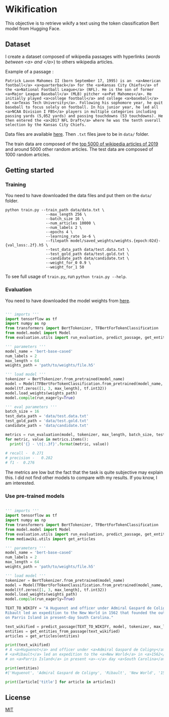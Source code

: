 # Wikification

This objective is to retrieve wikify a text using the token classification Bert model from Hugging Face. 

## Dataset

I create a dataset composed of wikipedia passages with hyperlinks (*words between \<a\> and \</a\>*) to others wikipedia articles. 

Example of a passage :

```
Patrick Lavon Mahomes II (born September 17, 1995) is an  <a>American football</a> <a>quarterback</a> for the <a>Kansas City Chiefs</a> of the <a>National Football League</a> (NFL). He is the son of former <a>Major League Baseball</a> (MLB) pitcher <a>Pat Mahomes</a>. He initially played <a>college football</a> and college <a>baseball</a> at <a>Texas Tech University</a>. Following his sophomore year, he quit baseball to focus solely on football. In his junior year, he led all <a>NCAA Division I FBS</a> players in multiple categories including passing yards (5,052 yards) and passing touchdowns (53 touchdowns). He then entered the <a>2017 NFL Draft</a> where he was the tenth overall selection by the Kansas City Chiefs.
```

Data files are available [here](https://drive.google.com/open?id=14CYMrUx3rQk0E17W_lKzdRgp0AHM6xp1). Then ``.txt`` files jave to be in ``data/`` folder.

The train data are composed of the [top 5000 of wikipedia articles of 2019](https://en.wikipedia.org/wiki/User:West.andrew.g/2019_Popular_pages) and around 5000 other random articles. The test data are composed of 1000 random articles. 

## Getting started

### Training

You need to have downloaded the data files and put them on the ``data/`` folder.

```
python train.py --train_path data/data.txt \
                  --max_length 256 \
                  --batch_size 16 \
                  --num_articles 10000 \
                  --num_labels 2 \
                  --epochs 4 \
                  --learning_rate 1e-6 \
                  --filepath model/saved_weights/weights.{epoch:02d}-{val_loss:.2f}.h5 \
                  --test_data_path data/test.data.txt \
                  --test_gold_path data/test.gold.txt \
                  --candidate_path data/candidate.txt \
                  --weight_for_0 0.9 \
                  --weight_for_1 50
```

To see full usage of ``train.py``, run ``python train.py --help``.

### Evaluation

You need to have downloaded the model weights from [here](https://github.com/airKlizz/Wikification/releases/download/v1.0-model_weights/weights.loss.0.21.h5).

```python

''' imports '''
import tensorflow as tf
import numpy as np
from transformers import BertTokenizer, TFBertForTokenClassification
from model.model import Model
from evaluation.utils import run_evaluation, predict_passage, get_entities_from_passage

''' parameters '''
model_name = 'bert-base-cased'
num_labels = 2
max_length = 64
weights_path = 'path/to/weights/file.h5'

''' load model '''
tokenizer = BertTokenizer.from_pretrained(model_name)
model = Model(TFBertForTokenClassification.from_pretrained(model_name, num_labels=num_labels)) # need to optimize this step by loading config instead of weights
model(tf.zeros([1, 3, max_length], tf.int32))
model.load_weights(weights_path)
model.compile(run_eagerly=True)

''' eval parameters '''
batch_size = 16
test_data_path = 'data/test.data.txt'
test_gold_path = 'data/test.gold.txt'
candidate_path = 'data/candidate.txt'

metrics = run_evaluation(model, tokenizer, max_length, batch_size, test_data_path, test_gold_path, candidate_path)
for metric, value in metrics.items():
  print('{} - \t{:.3f}'.format(metric, value))
  
# recall - 	0.271
# precision - 	0.282
# f1 - 	0.276
```

The metrics are low but the fact that the task is quite subjective may explain this. I did not find other models to compare with my results. If you know, I am interested.

### Use pre-trained models

```python

''' imports '''
import tensorflow as tf
import numpy as np
from transformers import BertTokenizer, TFBertForTokenClassification
from model.model import Model
from evaluation.utils import run_evaluation, predict_passage, get_entities_from_passage
from mediawiki.utils import get_articles

''' parameters '''
model_name = 'bert-base-cased'
num_labels = 2
max_length = 64
weights_path = 'path/to/weights/file.h5'

''' load model '''
tokenizer = BertTokenizer.from_pretrained(model_name)
model = Model(TFBertForTokenClassification.from_pretrained(model_name, num_labels=num_labels)) # need to optimize this step by loading config instead of weights
model(tf.zeros([1, 3, max_length], tf.int32))
model.load_weights(weights_path)
model.compile(run_eagerly=True)

TEXT_TO_WIKIFY = "A Huguenot and officer under Admiral Gaspard de Coligny, \
Ribault led an expedition to the New World in 1562 that founded the outpost of Charlesfort \
on Parris Island in present-day South Carolina."

text_wikified = predict_passage(TEXT_TO_WIKIFY, model, tokenizer, max_length)
entities = get_entities_from_passage(text_wikified)
articles = get_articles(entities)

print(text_wikified)
# A <a>Huguenot</a> and officer under <a>Admiral Gaspard de Coligny</a> , 
# <a>Ribault</a> led an expedition to the <a>New World</a> in <a>1562</a> that founded the <a>outpost</a> of <a>Charlesfort</a> 
# on <a>Parris Island</a> in present <a>-</a> day <a>South Carolina</a> .

print(entities)
#['Huguenot', 'Admiral Gaspard de Coligny', 'Ribault', 'New World', '1562', 'outpost', 'Charlesfort', 'Parris Island', '-', 'South Carolina']

print([article['title'] for article in articles])
```

## License
[MIT](https://choosealicense.com/licenses/mit/)
